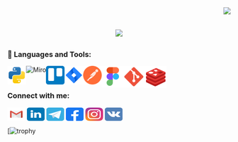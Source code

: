 <img align="right" src="https://visitor-badge.laobi.icu/badge?page_id=DenisZhutaev.DenisZhutaev">

<h1 align="center">
  <a href="https://git.io/typing-svg">
    <img src="https://readme-typing-svg.herokuapp.com/?lines=Hello,+There!+👋;This+is+Denis....;Nice+to+meet+you!&center=true&size=30">
  </a>
</h1>
<!-- <div align="center">
   <h1>Hi there, I'm <a href="https://github.com/DenisZhutaev">Denis</a> <img src="https://media.giphy.com/media/hvRJCLFzcasrR4ia7z/giphy.gif" width="25px"> </h1>
 -->
<!-- [![Visits](https://komarev.com/ghpvc/?username=DenisZhutaev&logo=GitHub&label=github%20visits&color=336699&logoColor=white&style=flat-square)](https://github.com/DenisZhutaev) -->

<!--
**DenisZhutaev/DenisZhutaev** is a ✨ _special_ ✨ repository because its `README.md` (this file) appears on your GitHub profile.

Here are some ideas to get you started:

- 🔭 I’m currently working on ...
- 🌱 I’m currently learning ...
- 👯 I’m looking to collaborate on ...
- 🤔 I’m looking for help with ...
- 💬 Ask me about ...
- 📫 How to reach me: ...
- 😄 Pronouns: ...
- ⚡ Fun fact: ...
-->

### 🔨 Languages and Tools:
<a href="https://www.python.org" target="_blank"><img align="left" alt="Python" height="42px" src="https://github.com/DenisZhutaev/DenisZhutaev/blob/5c494a0cd80c9375a764ae95be0eeba583b07014/python-svgrepo-com.svg"></a>
<a href="https://miro.com/" target="_blank"> <img align="left" alt="Miro" height ="42px"  src="https://github.com/DenisZhutaev/DenisZhutaev/blob/8e28783ec35a7d29d0889af84cd25130dc46be67/miro-logos-idG4aRyg5R.svg"> </a>
<a href="https://trello.com/" target="_blank"><img align="left" alt="Trello" height ="42px" src="https://github.com/DenisZhutaev/DenisZhutaev/blob/b3ebef14b6d2e63a30986e8399920b22386575c7/trello-color-svgrepo-com.svg"></a>
<a href="https://www.atlassian.com/ru/software/jira" target="_blank"> <img align="left" alt="Jira" height ="42px" src="https://github.com/DenisZhutaev/DenisZhutaev/blob/51a4c6f8382e0f214b0d5a3196e3217492de7bd4/jira-svgrepo-com.svg"></a>
<a href="https://www.postman.com/" target="_blank"><img align="left" alt="Postman" height ="42px" src="https://github.com/DenisZhutaev/DenisZhutaev/blob/38999e3946d16ff7d8102a5f1e9b81c4b3c5d887/postman-icon-svgrepo-com.svg"></a>
<a href="https://www.figma.com/" target="_blank"> <img align="left" src="https://github.com/DenisZhutaev/DenisZhutaev/blob/e787af0f5d22935faa689dbbfeba22f44228d294/icons8-figma-96.svg" alt="Figma" height='48px'/></a>
<a href="https://git-scm.com/" target="_blank"> <img align="left" src="https://github.com/DenisZhutaev/DenisZhutaev/blob/b9ac63c9d2e6aaabd538c8fe1ba9b0b03efe7261/git-svgrepo-com.svg" align="left" alt="git" height='49px'/></a>
<a href="https://www.redis.io/" target="_blank"> <img align="left" src="https://github.com/DenisZhutaev/DenisZhutaev/blob/932d1f0171720ddb8fcccbe1d94c6a59cb7b71a8/icons8-redis-96.svg" alt="Redis" height='50px'/></a>

<br>
<br>




<h3 align="left">Connect with me:</h3>
<p align="left">
 <a href="mailto:zhutaev.d@gmail.com" target="blank"><img align="center"  src="https://github.com/DenisZhutaev/DenisZhutaev/blob/7fec85857ca7dfb309f40873a66de5da3de04b84/gmail-old-svgrepo-com.svg" alt="" height="30" width="40"  /></a>
 <a href="https://www.linkedin.com/in/denis-zhutaev-ju/" target="blank"><img align="center"  src="https://github.com/DenisZhutaev/DenisZhutaev/blob/b3cfb8c4dcd5fc84edb335c6a01a6924aed33b82/linkedin-svgrepo-com.svg" alt="" height="30" width="40"  /></a>
 <a href="https://t.me/user_553876" target="blank"><img align="center"  src="https://github.com/DenisZhutaev/DenisZhutaev/blob/ad707d55e42eeff69891381bc2b0dae711ea7957/telegram-svgrepo-com.svg" alt="" height="30" width="40"  /></a>
 <a href="https://www.facebook.com/profile.php?id=1748846065" target="blank"><img align="center"  src="https://github.com/DenisZhutaev/DenisZhutaev/blob/4beadd6b586c37ef5bba11b645554fad281279cd/facebook-svgrepo-com.svg" alt="" height="30" width="40"  /></a>
 <a href="https://www.instagram.com/zhutaevdenis/" target="blank"><img align="center"  src="https://github.com/DenisZhutaev/DenisZhutaev/blob/7c4b553549dafd15f3f3c1a94e374c0e187f739c/instagram-2-1-logo-svgrepo-com.svg" alt="" height="30"  width="40" /></a>
 <a href="https://vk.com/zhutaev_den" target="blank"><img align="center"  src="https://github.com/DenisZhutaev/DenisZhutaev/blob/5746c9f35e064a5dcc2e57c7060f34754cdbe1b0/vk-svgrepo-com.svg" alt="" height="30" width="40" /></a>
</p>

[![trophy](https://github-profile-trophy.vercel.app/?username=DenisZhutaev&theme=darkhub)

